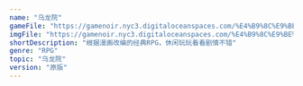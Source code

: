 ```yaml
---
name: "乌龙院"
gameFile: "https://gamenoir.nyc3.digitaloceanspaces.com/%E4%B9%8C%E9%BE%99%E9%99%A2/wly.zip"
imgFile: "https://gamenoir.nyc3.digitaloceanspaces.com/%E4%B9%8C%E9%BE%99%E9%99%A2/original.webp"
shortDescription: "根据漫画改编的经典RPG，休闲玩玩看看剧情不错"
genre: "RPG"
topic: "乌龙院"
version: "原版"
---
```

